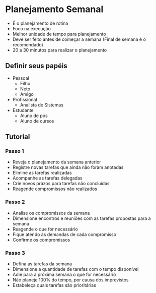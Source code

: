 # Planejamento Semanal

- É o planejamento de rotina
- Foco na execução
- Melhor unidade de tempo para planejamento
- Deve ser feito antes de começar a semana (Final de semana é o recomendado)
- 20 a 30 minutos para realizar o planejamento

## Definir seus papéis

- Pessoal
	- Filho
	- Neto
	- Amigo
- Profissional
	- Analista de Sistemas
- Estudante
	- Aluno de pós
	- Aluno de cursos

## Tutorial

### Passo 1

- Reveja o planejamento da semana anterior
- Registre novas tarefas que ainda não foram anotadas
- Elimine as tarefas realizadas
- Acompanhe as tarefas delegadas
- Crie novos prazos para tarefas não concluídas
- Reagende compromissos não realizados

### Passo 2

- Analise os compromissos da semana
- Dimensione encontros e reuniões com as tarefas propostas para a semana
- Reagende o que for necessário
- Fique atendo às demandas de cada compromisso
- Confirme os compromissos

### Passo 3

- Defina as tarefas da semana
- Dimensione a quantidade de tarefas com o tempo disponível
- Adie para a próxima semana o que for necessário
- Não planeje 100% do tempo, por causa dos imprevistos
- Estabeleça quais tarefas são prioritárias
<!--stackedit_data:
eyJoaXN0b3J5IjpbMTg5MDYyMDM0MiwxNzQ2MTY0MDE2LC03Mj
YxNjQyMTAsLTQ2OTkyMDY0MCwtMjc0NTcwMjAzXX0=
-->